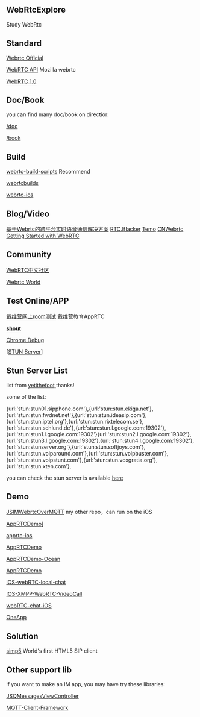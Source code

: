 ## WebRtcExplore
Study WebRtc

## Standard

[Webrtc Official](https://webrtc.org/) 

[WebRTC API](https://developer.mozilla.org/en-US/docs/Web/API/WebRTC_API)	Mozilla webrtc 

[WebRTC 1.0](https://www.w3.org/TR/webrtc/)

## Doc/Book

you can find many doc/book on directior:	

[/doc](/doc)

[/book](/book)

## Build

[webrtc-build-scripts](https://github.com/pristineio/webrtc-build-scripts) Recommend

[webrtcbuilds](https://github.com/vsimon/webrtcbuilds)

[webrtc-ios](https://github.com/kapejod/webrtc-ios)

## Blog/Video

[基于Webrtc的跨平台实时语音通信解决方案](http://edu.csdn.net/course/detail/320)
[RTC.Blacker](http://www.cnblogs.com/lingyunhu/)
[Temo](http://blog.csdn.net/temotemo/article/list/1)
[CNWebrtc](http://chinawebrtc.org/)
[Getting Started with WebRTC](http://www.html5rocks.com/en/tutorials/webrtc/basics/#toc-where)

## Community

[WebRTC中文社区](http://www.webrtcbbs.com/)

[Webrtc World](http://www.webrtcworld.com/)

## Test Online/APP

[戴维营网上room测试](http://apprtc.diveinedu.com:8080/) 	戴维营教育AppRTC

[**shout**](https://github.com/erming/shout)

[Chrome Debug](chrome://webrtc-internals/)

[[STUN Server](https://gist.github.com/yetithefoot/7592580)]



## Stun Server List

list from [yetithefoot](https://gist.github.com/yetithefoot/7592580),thanks!

some of the list:

{url:'stun:stun01.sipphone.com'},{url:'stun:stun.ekiga.net'},{url:'stun:stun.fwdnet.net'},{url:'stun:stun.ideasip.com'},{url:'stun:stun.iptel.org'},{url:'stun:stun.rixtelecom.se'},{url:'stun:stun.schlund.de'},{url:'stun:stun.l.google.com:19302'},{url:'stun:stun1.l.google.com:19302'}{url:'stun:stun2.l.google.com:19302'},{url:'stun:stun3.l.google.com:19302'},{url:'stun:stun4.l.google.com:19302'},{url:'stun:stunserver.org'},{url:'stun:stun.softjoys.com'},{url:'stun:stun.voiparound.com'},{url:'stun:stun.voipbuster.com'},{url:'stun:stun.voipstunt.com'},{url:'stun:stun.voxgratia.org'},{url:'stun:stun.xten.com'},

you can check the stun server is available [here](https://webrtc.github.io/samples/src/content/peerconnection/trickle-ice/)



## Demo

[JSIMWebrtcOverMQTT](https://github.com/wenghengcong/JSIMWebrtcOverMQTT)  my other repo，can run on the iOS

[AppRTCDemo](https://github.com/hiroeorz/AppRTCDemo)] 

[apprtc-ios](https://github.com/ISBX/apprtc-ios)

[AppRTCDemo](https://github.com/YK-Unit/AppRTCDemo)

[AppRTCDemo-Ocean](https://github.com/newOcean/AppRTCDemo-Ocean)

[AppRTCDemo](https://github.com/max-potapov/AppRTCDemo)

[iOS-webRTC-local-chat](https://github.com/skorulis/iOS-webRTC-local-chat)

[IOS-XMPP-WebRTC-VideoCall](https://github.com/andy-wen/IOS-XMPP-WebRTC-VideoCall)

[webRTC-chat-iOS](https://github.com/skorulis/webRTC-chat-iOS)

[OneApp](https://github.com/dtp5/OneApp)

## Solution

[simp5](https://www.doubango.org/sipml5/) World's first HTML5 SIP client


## Other support lib

if you want to make an IM app, you may have try these libraries:

[JSQMessagesViewController](https://github.com/jessesquires/JSQMessagesViewController/)

[MQTT-Client-Framework](https://github.com/ckrey/MQTT-Client-Framework)
